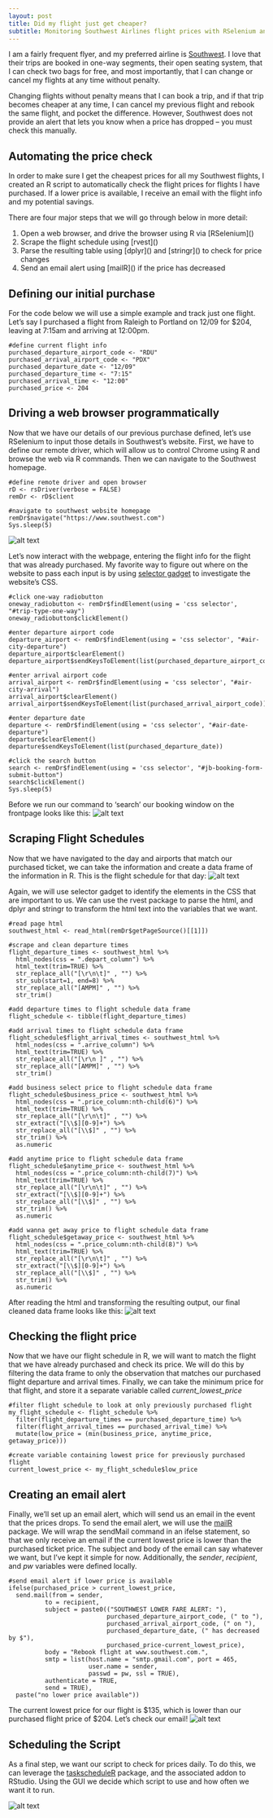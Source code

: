 ```yaml
---
layout: post
title: Did my flight just get cheaper?
subtitle: Monitoring Southwest Airlines flight prices with RSelenium and Rvest
---
```


I am a fairly frequent flyer, and my preferred airline is [Southwest](www.southwest.com). I love that their trips are booked in one-way segments, their open seating system, that I can check two bags for free, and most importantly, that I can change or cancel my flights at any time without penalty.

Changing flights without penalty means that I can book a trip, and if that trip becomes cheaper at any time, I can cancel my previous flight and rebook the same flight, and pocket the difference. However, Southwest does not provide an alert that lets you know when a price has dropped – you must check this manually.

## Automating the price check
In order to make sure I get the cheapest prices for all my Southwest flights, I created an R script to automatically check the flight prices for flights I have purchased. If a lower price is available, I receive an email with the flight info and my potential savings.

There are four major steps that we will go through below in more detail:
<ol><li value="1"> Open a web browser, and drive the browser using R via [RSelenium]()</li>
  <li> Scrape the flight schedule using [rvest]()</li>
  <li> Parse the resulting table using [dplyr]() and [stringr]() to check for price changes</li>
  <li> Send an email alert using [mailR]() if the price has decreased</li>
</ol>

## Defining our initial purchase
For the code below we will use a simple example and track just one flight. Let’s say I purchased a flight from Raleigh to Portland on 12/09 for $204, leaving at 7:15am and arriving at 12:00pm.
```
#define current flight info
purchased_departure_airport_code <- "RDU"
purchased_arrival_airport_code <- "PDX"
purchased_departure_date <- "12/09"
purchased_departure_time <- "7:15"
purchased_arrival_time <- "12:00"
purchased_price <- 204
``` 

## Driving a web browser programmatically
Now that we have our details of our previous purchase defined, let’s use RSelenium to input those details in Southwest’s website. First, we have to define our remote driver, which will allow us to control Chrome using R and browse the web via R commands. Then we can navigate to the Southwest homepage.
```
#define remote driver and open browser
rD <- rsDriver(verbose = FALSE)
remDr <- rD$client

#navigate to southwest website homepage
remDr$navigate("https://www.southwest.com")
Sys.sleep(5)
```
![alt text](/img/southwest/southwest_homepage.jpg "Southwest Homepage")

Let’s now interact with the webpage, entering the flight info for the flight that was already purchased. My favorite way to figure out where on the website to pass each input is by using [selector gadget]( www.selectorgadget.com) to investigate the website’s CSS.

```
#click one-way radiobutton
oneway_radiobutton <- remDr$findElement(using = 'css selector', "#trip-type-one-way")
oneway_radiobutton$clickElement()
  
#enter departure airport code
departure_airport <- remDr$findElement(using = 'css selector', "#air-city-departure")
departure_airport$clearElement()
departure_airport$sendKeysToElement(list(purchased_departure_airport_code))

#enter arrival airport code
arrival_airport <- remDr$findElement(using = 'css selector', "#air-city-arrival")
arrival_airport$clearElement()
arrival_airport$sendKeysToElement(list(purchased_arrival_airport_code))

#enter departure date
departure <- remDr$findElement(using = 'css selector', "#air-date-departure")
departure$clearElement()
departure$sendKeysToElement(list(purchased_departure_date))

#click the search button
search <- remDr$findElement(using = 'css selector', "#jb-booking-form-submit-button")
search$clickElement()
Sys.sleep(5)
```
Before we run our command to ‘search’ our booking window on the frontpage looks like this:
![alt text](/img/southwest/flight_input.jpg "Flight Booking Input")

## Scraping Flight Schedules
Now that we have navigated to the day and airports that match our purchased ticket, we can take the information and create a data frame of the information in R. This is the flight schedule for that day:
![alt text](/img/southwest/flight_schedule2.jpg "Flight Schedule")

Again, we will use selector gadget to identify the elements in the CSS that are important to us. We can use the rvest package to parse the html, and dplyr and stringr to transform the html text into the variables that we want.

```
#read page html
southwest_html <- read_html(remDr$getPageSource()[[1]])

#scrape and clean departure times
flight_departure_times <- southwest_html %>% 
  html_nodes(css = ".depart_column") %>% 
  html_text(trim=TRUE) %>% 
  str_replace_all("[\r\n\t]" , "") %>% 
  str_sub(start=1, end=8) %>% 
  str_replace_all("[AMPM]" , "") %>% 
  str_trim()

#add departure times to flight schedule data frame
flight_schedule <- tibble(flight_departure_times)

#add arrival times to flight schedule data frame
flight_schedule$flight_arrival_times <- southwest_html %>% 
  html_nodes(css = ".arrive_column") %>% 
  html_text(trim=TRUE) %>% 
  str_replace_all("[\r\n ]" , "") %>% 
  str_replace_all("[AMPM]" , "") %>% 
  str_trim()

#add business select price to flight schedule data frame
flight_schedule$business_price <- southwest_html %>% 
  html_nodes(css = ".price_column:nth-child(6)") %>% 
  html_text(trim=TRUE) %>% 
  str_replace_all("[\r\n\t]" , "") %>% 
  str_extract("[\\$][0-9]+") %>% 
  str_replace_all("[\\$]" , "") %>% 
  str_trim() %>% 
  as.numeric

#add anytime price to flight schedule data frame
flight_schedule$anytime_price <- southwest_html %>% 
  html_nodes(css = ".price_column:nth-child(7)") %>% 
  html_text(trim=TRUE) %>% 
  str_replace_all("[\r\n\t]" , "") %>% 
  str_extract("[\\$][0-9]+") %>% 
  str_replace_all("[\\$]" , "") %>% 
  str_trim() %>% 
  as.numeric

#add wanna get away price to flight schedule data frame
flight_schedule$getaway_price <- southwest_html %>% 
  html_nodes(css = ".price_column:nth-child(8)") %>% 
  html_text(trim=TRUE) %>% 
  str_replace_all("[\r\n\t]" , "") %>% 
  str_extract("[\\$][0-9]+") %>% 
  str_replace_all("[\\$]" , "") %>% 
  str_trim() %>% 
  as.numeric
```
After reading the html and transforming the resulting output, our final cleaned data frame looks like this:
![alt text](/img/southwest/flight_schedule_dataframe.jpg "Flight Schedule Dataframe")

## Checking the flight price
Now that we have our flight schedule in R, we will want to match the flight that we have already purchased and check its price. We will do this by filtering the data frame to only the observation that matches our purchased flight departure and arrival times. Finally, we can take the minimum price for that flight, and store it a separate variable called _current_lowest_price_
```
#filter flight schedule to look at only previously purchased flight
my_flight_schedule <- flight_schedule %>% 
  filter(flight_departure_times == purchased_departure_time) %>% 
  filter(flight_arrival_times == purchased_arrival_time) %>% 
  mutate(low_price = (min(business_price, anytime_price, getaway_price))) 

#create variable containing lowest price for previously purchased flight
current_lowest_price <- my_flight_schedule$low_price
```

## Creating an email alert
Finally, we’ll set up an email alert, which will send us an email in the event that the prices drops. To send the email alert, we will use the [mailR]() package. We will wrap the sendMail command in an ifelse statement, so that we only receive an email if the current lowest price is lower than the purchased ticket price. 
The subject and body of the email can say whatever we want, but I’ve kept it simple for now. Additionally, the _sender_, _recipient_, and _pw_ variables were defined locally. 
```
#send email alert if lower price is available
ifelse(purchased_price > current_lowest_price, 
  send.mail(from = sender,
          to = recipient,
          subject = paste0(("SOUTHWEST LOWER FARE ALERT: "), 
                           purchased_departure_airport_code, (" to "), 
                           purchased_arrival_airport_code, (" on "), 
                           purchased_departure_date, (" has decreased by $"),
                           purchased_price-current_lowest_price),
          body = "Rebook flight at www.southwest.com.",
          smtp = list(host.name = "smtp.gmail.com", port = 465, 
                      user.name = sender,            
                      passwd = pw, ssl = TRUE),
          authenticate = TRUE,
          send = TRUE), 
  paste("no lower price available"))
```
The current lowest price for our flight is $135, which is lower than our purchased flight price of $204. Let’s check our email!
![alt text](/img/southwest/email_alert.jpg "Email Alert – It worked!!")

## Scheduling the Script
As a final step, we want our script to check for prices daily. To do this, we can leverage the [taskscheduleR]() package, and the associated addon to RStudio. Using the GUI we decide which script to use and how often we want it to run. 

![alt text](/img/southwest/taskscheduleR.jpg "Schedule script to run daily")
